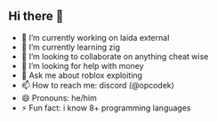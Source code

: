 ## Hi there 👋

- 🔭 I’m currently working on laida external
- 🌱 I’m currently learning zig
- 👯 I’m looking to collaborate on anything cheat wise
- 🤔 I’m looking for help with money
- 💬 Ask me about roblox exploiting
- 📫 How to reach me: discord (@opcodek)
- 😄 Pronouns: he/him
- ⚡ Fun fact: i know 8+ programming languages
